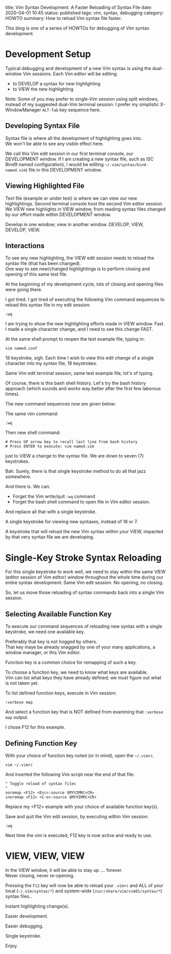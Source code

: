 title: Vim Syntax Development: A Faster Reloading of Syntax File
date: 2020-04-01 10:45
status: published
tags: vim, syntax, debugging
category: HOWTO
summary: How to reload Vim syntax file faster.

This blog is one of a series of HOWTOs for debugging of Vim syntax development.

Development Setup
=================

Typical debugging and development of a new Vim syntax is using the dual-window Vim sessions.  Each Vim editor will be editing:

* to DEVELOP a syntax for new highlighting
* to VIEW the new highlighting

Note:  Some of you may prefer to single-Vim session using split windows, 
instead of my suggested dual-Vim terminal session:
I prefer my simplistic X-WindowManager `ALT-Tab` key sequence here.  

Developing Syntax File
----------------------
Syntax file is where all the development of highlighting goes into.  
We won't be able to see any visble effect here.   

We call this Vim edit session in our first 
terminal console, our DEVELOPMENT window.
If I am creating a new syntax file, such as ISC Bind9 named configuration), I
would be editing `~/.vim/syntax/bind-named.vim`) file in this
DEVELOPMENT window.

Viewing Highlighted File
------------------------
Text file (example or under test)  is where we can view our new 
highlightings.  Second terminal console host the
second Vim editor session.  We VIEW new highlights in VIEW window, from
reading syntax files changed by our effort made within DEVELOPMENT window.

Develop in one window; view in another window.  DEVELOP, VIEW, DEVELOP, VIEW.

Interactions
------------
To see any new highlighting, the VIEW edit session needs to reload 
the syntax file (that has been changed).  
One way to see new/changed highlightings is to perform closing and opening of this same test file.

At the beginning of my development cycle, lots of closing and opening files were going there.

I got tired.  I got tired of executing the following Vim command 
sequences to reload this syntax file in my edit session:

```vim
:wq
```

I am trying to show the new highlighting efforts made in VIEW window.  Fast.  I
made a single character change, and I need to see this change FAST.

At the same shell prompt to reopen the test example file, typing in:

```
vim named.conf
```

18 keystroke, sigh.  Each time I wish to view this edit change of a single character into my syntax file, 18 keystrokes.

Same Vim edit terminal session, same test example file; lot's of typing.

Of course, there is this bash shell history.  Let's try the bash history
approach (which sounds and works way better after the first few laborous times).

The new command sequences now are given below:

The same vim command:

```vim
:wq
```

Then new shell command:

```shell
# Press UP arrow key to recall last line from bash history
# Press ENTER to execute: vim named.vim
```

just to VIEW a change to the syntax file.  We are down to seven (7) keystrokes.  

Bah.  Surely, there is that single keystroke method to do all that jazz somewhere.  

And there is.  We can:

* Forget the Vim write/quit `:wq` command
* Forget the bash shell command to open file in Vim editor session.

And replace all that with a single keystroke.

A single keystroke for viewing new syntaxes, instead of 18 or 7.

A keystroke that will reload the new Vim syntax within your VIEW, impacted by that very syntax file we are developing.


Single-Key Stroke Syntax Reloading
==================================

For this single keystroke to work well, we need to stay 
within the same VIEW (editor session of Vim editor) window 
throughout the whole time during our entire syntax
development:  Same Vim edit session.  No opening, no closing.

So, let us move those reloading of syntax commands back into a single Vim session.

Selecting Available Function Key
--------------------------------

To execute our command sequences of reloading new syntax with a single
keystroke, we need one available key.

Preferably that key is not hogged by others.  
That key maye be already snagged by one of your many applications,
a window manager, or this Vim editor.

Function key is a common choice for remapping of such a key.

To choose a function key, we need to know what keys are available.  
Vim can list
what keys they have already defined; we must figure out what is not taken yet.

To list defined function keys, execute in Vim session:

```vim
:verbose map
```

And select a function key that is NOT defined from examining that `:verbose map` output.

I chose F12 for this example.

Defining Function Key
---------------------

With your choice of function key noted (or in mind), open the `~/.vimrc`.

```shell
vim ~/.vimrc
```

And inserted the following Vim script near the end of that file:

```vim
" Toggle reload of syntax files
"
noremap <F12> <Esc>:source $MYVIMRC<CR>
inoremap <F12> <C-o>:source $MYVIMRC<CR>
```

Replace my <F12\> example with your choice of available function key(s).

Save and quit the Vim edit session, by executing within Vim session:

```
:wq
```

Next time the vim is executed, F12 key is now active and ready to use.

VIEW, VIEW, VIEW
================
In the VIEW window, it will be able to stay up .... forever.  
Never closing, never re-opening.  

Pressing the `F12` key will now be able to reload your `.vimrc` and 
ALL of your local (`~/.vim/syntax/*`) and system-wide
(`/usr/share/vim/vim81/syntax/*`) syntax files..

Instant highlighting change(s).

Easier development.

Easier debugging.

Single keystroke.

Enjoy.



